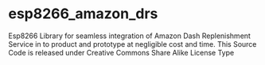 # esp8266_amazon_drs
Esp8266 Library for seamless integration of Amazon Dash Replenishment Service in to product and prototype at negligible cost and time.
This Source Code is released under Creative Commons Share Alike License Type
